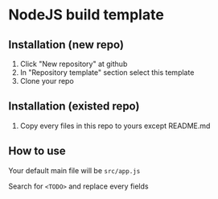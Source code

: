 # NodeJS build template

## Installation (new repo)
1. Click "New repository" at github
2. In "Repository template" section select this template
3. Clone your repo

## Installation (existed repo)
1. Copy every files in this repo to yours except README.md

## How to use
Your default main file will be `src/app.js`

Search for `<TODO>` and replace every fields
